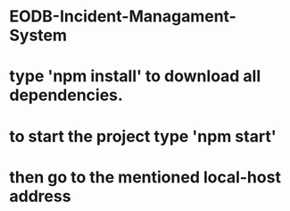 # EODB-Incident-Managament-System

# type  'npm install' to download all dependencies.
# to start the project type 'npm start' 
# then go to the mentioned local-host address
